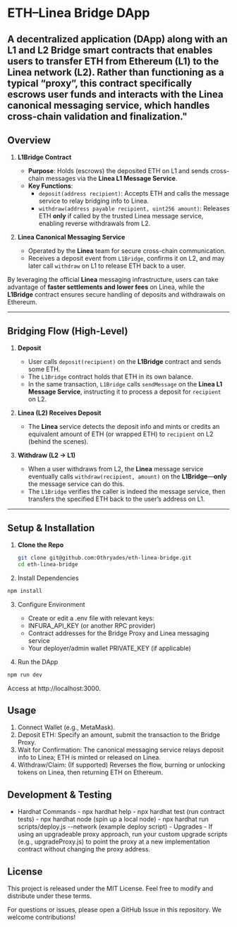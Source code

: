 # ETH–Linea Bridge DApp

A decentralized application (DApp) along with an L1 and L2 Bridge smart contracts that enables users to transfer ETH from Ethereum (L1) to the Linea network (L2). Rather than functioning as a typical “proxy”, this contract specifically escrows user funds and interacts with the Linea canonical messaging service, which handles cross-chain validation and finalization."
---

## Overview

1. **L1Bridge Contract**  
   - **Purpose**: Holds (escrows) the deposited ETH on L1 and sends cross-chain messages via the **Linea L1 Message Service**.  
   - **Key Functions**:  
     - `deposit(address recipient)`: Accepts ETH and calls the message service to relay bridging info to Linea.  
     - `withdraw(address payable recipient, uint256 amount)`: Releases ETH **only** if called by the trusted Linea message service, enabling reverse withdrawals from L2.  

2. **Linea Canonical Messaging Service**  
   - Operated by the **Linea** team for secure cross-chain communication.  
   - Receives a deposit event from `L1Bridge`, confirms it on L2, and may later call `withdraw` on L1 to release ETH back to a user.

By leveraging the official **Linea** messaging infrastructure, users can take advantage of **faster settlements and lower fees** on Linea, while the **L1Bridge** contract ensures secure handling of deposits and withdrawals on Ethereum.

---

## Bridging Flow (High-Level)

1. **Deposit**  
   - User calls `deposit(recipient)` on the **L1Bridge** contract and sends some ETH.  
   - The `L1Bridge` contract holds that ETH in its own balance.  
   - In the same transaction, `L1Bridge` calls `sendMessage` on the **Linea L1 Message Service**, instructing it to process a deposit for `recipient` on L2.

2. **Linea (L2) Receives Deposit**  
   - The **Linea** service detects the deposit info and mints or credits an equivalent amount of ETH (or wrapped ETH) to `recipient` on L2 (behind the scenes).  

3. **Withdraw (L2 -> L1)**  
   - When a user withdraws from L2, the **Linea** message service eventually calls `withdraw(recipient, amount)` on the **L1Bridge**—**only** the message service can do this.  
   - The `L1Bridge` verifies the caller is indeed the message service, then transfers the specified ETH back to the user’s address on L1.

---

## Setup & Installation

1. **Clone the Repo**  
   ```bash
   git clone git@github.com:Othryades/eth-linea-bridge.git
   cd eth-linea-bridge

2.	Install Dependencies
   ```bash
   npm install
   ```

3.	Configure Environment
	- Create or edit a .env file with relevant keys:
	- INFURA_API_KEY (or another RPC provider)
	- Contract addresses for the Bridge Proxy and Linea messaging service
	- Your deployer/admin wallet PRIVATE_KEY (if applicable)

4.	Run the DApp
   ```bash
   npm run dev
   ```

   Access at http://localhost:3000.

## Usage

1.	Connect Wallet (e.g., MetaMask).
2.	Deposit ETH: Specify an amount, submit the transaction to the Bridge Proxy.
3.	Wait for Confirmation: The canonical messaging service relays deposit info to Linea; ETH is minted or released on Linea.
4.	Withdraw/Claim: (If supported) Reverses the flow, burning or unlocking tokens on Linea, then returning ETH on Ethereum.

## Development & Testing
	
   - Hardhat Commands
	- npx hardhat help
	- npx hardhat test (run contract tests)
	- npx hardhat node (spin up a local node)
	- npx hardhat run scripts/deploy.js --network <network> (example deploy script)
	- Upgrades
	- If using an upgradeable proxy approach, run your custom upgrade scripts (e.g., upgradeProxy.js) to point the proxy at a new implementation contract without changing the proxy address.

## License

This project is released under the MIT License. Feel free to modify and distribute under these terms.

For questions or issues, please open a GitHub Issue in this repository. We welcome contributions!